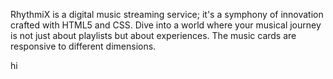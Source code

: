 RhythmiX is a digital music streaming service; it's a symphony of innovation crafted with HTML5 and CSS. Dive into a world where your musical journey is not just about playlists but about experiences. The music cards are responsive to different dimensions.

hi